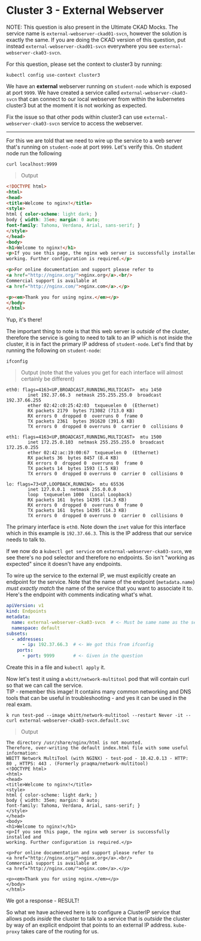# Cluster 3 - External Webserver

NOTE: This question is also present in the Ultimate CKAD Mocks. The service name is `external-webserver-ckad01-svcn`, however the solution is exactly the same. If you are doing the CKAD version of this question, put instead `external-webserver-ckad01-svcn` everywhere you see `external-webserver-cka03-svcn`.

For this question, please set the context to cluster3 by running:

```
kubectl config use-context cluster3
```

We have an **external** webserver running on `student-node` which is exposed at port `9999`. We have created a service called `external-webserver-cka03-svcn` that can connect to our local webserver from within the kubernetes cluster3 but at the moment it is not working as expected.

Fix the issue so that other pods within cluster3 can use `external-webserver-cka03-svcn` service to access the webserver.

---

For this we are told that we need to wire up the service to a web server that's running on `student-node` at port `9999`. Let's verify this. On student node run the following

```
curl localhost:9999
```

> Output

```html
<!DOCTYPE html>
<html>
<head>
<title>Welcome to nginx!</title>
<style>
html { color-scheme: light dark; }
body { width: 35em; margin: 0 auto;
font-family: Tahoma, Verdana, Arial, sans-serif; }
</style>
</head>
<body>
<h1>Welcome to nginx!</h1>
<p>If you see this page, the nginx web server is successfully installed and
working. Further configuration is required.</p>

<p>For online documentation and support please refer to
<a href="http://nginx.org/">nginx.org</a>.<br/>
Commercial support is available at
<a href="http://nginx.com/">nginx.com</a>.</p>

<p><em>Thank you for using nginx.</em></p>
</body>
</html>
```

Yup, it's there!

The important thing to note is that this web server is *outside* of the cluster, therefore the service is going to need to talk to an IP which is not inside the cluster, it is in fact the primary IP address of `student-node`. Let's find that by running the following on `student-node`:

```
ifconfig
```

> Output (note that the values you get for each interface will almost certainly be different)

```
eth0: flags=4163<UP,BROADCAST,RUNNING,MULTICAST>  mtu 1450
        inet 192.37.66.3  netmask 255.255.255.0  broadcast 192.37.66.255
        ether 02:42:c0:25:42:03  txqueuelen 0  (Ethernet)
        RX packets 2179  bytes 713082 (713.0 KB)
        RX errors 0  dropped 0  overruns 0  frame 0
        TX packets 2361  bytes 391620 (391.6 KB)
        TX errors 0  dropped 0 overruns 0  carrier 0  collisions 0

eth1: flags=4163<UP,BROADCAST,RUNNING,MULTICAST>  mtu 1500
        inet 172.25.0.103  netmask 255.255.255.0  broadcast 172.25.0.255
        ether 02:42:ac:19:00:67  txqueuelen 0  (Ethernet)
        RX packets 36  bytes 8457 (8.4 KB)
        RX errors 0  dropped 0  overruns 0  frame 0
        TX packets 14  bytes 1593 (1.5 KB)
        TX errors 0  dropped 0 overruns 0  carrier 0  collisions 0

lo: flags=73<UP,LOOPBACK,RUNNING>  mtu 65536
        inet 127.0.0.1  netmask 255.0.0.0
        loop  txqueuelen 1000  (Local Loopback)
        RX packets 161  bytes 14395 (14.3 KB)
        RX errors 0  dropped 0  overruns 0  frame 0
        TX packets 161  bytes 14395 (14.3 KB)
        TX errors 0  dropped 0 overruns 0  carrier 0  collisions 0
```

The primary interface is `eth0`. Note down the `inet` value for this interface which in this example is `192.37.66.3`. This is the IP address that our service needs to talk to.

If we now do a `kubectl get service` on `external-webserver-cka03-svcn`, we see there's no pod selector and therefore no endpoints. So isn't "working as expected" since it doesn't have any endpoints.

To wire up the service to the external IP, we must explicitly create an endpoint for the service. Note that the name of the endpoint (`metadata.name`) *must exactly match* the name of the service that you want to associate it to. Here's the endpoint with comments indicating what's what.

```yaml
apiVersion: v1
kind: Endpoints
metadata:
  name: external-webserver-cka03-svcn  # <- Must be same name as the service to associate with
  namespace: default
subsets:
  - addresses:
      - ip: 192.37.66.3  # <- We got this from ifconfig
    ports:
      - port: 9999       # <- Given in the question
```

Create this in a file and `kubectl apply` it.

Now let's test it using a `wbitt/network-multitool` pod that will contain curl so that we can call the service.<br/> TIP - remember this image! It contains many common networking and DNS tools that can be useful in troubleshooting - and yes it can be used in the real exam.

```
k run test-pod --image wbitt/network-multitool --restart Never -it -- curl external-webserver-cka03-svcn.default.svc
```

> Output

```
The directory /usr/share/nginx/html is not mounted.
Therefore, over-writing the default index.html file with some useful information:
WBITT Network MultiTool (with NGINX) - test-pod - 10.42.0.13 - HTTP: 80 , HTTPS: 443 . (Formerly praqma/network-multitool)
<!DOCTYPE html>
<html>
<head>
<title>Welcome to nginx!</title>
<style>
html { color-scheme: light dark; }
body { width: 35em; margin: 0 auto;
font-family: Tahoma, Verdana, Arial, sans-serif; }
</style>
</head>
<body>
<h1>Welcome to nginx!</h1>
<p>If you see this page, the nginx web server is successfully installed and
working. Further configuration is required.</p>

<p>For online documentation and support please refer to
<a href="http://nginx.org/">nginx.org</a>.<br/>
Commercial support is available at
<a href="http://nginx.com/">nginx.com</a>.</p>

<p><em>Thank you for using nginx.</em></p>
</body>
</html>
```

We got a response - RESULT!

So what we have achieved here is to configure a ClusterIP service that allows pods *inside* the cluster to talk to a service that is *outside* the cluster by way of an explicit endpoint that points to an external IP address. `kube-proxy` takes care of the routing for us.
